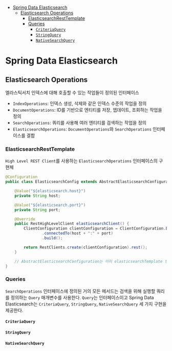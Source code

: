 - [Spring Data Elasticsearch](#spring-data-elasticsearch)
	- [Elasticsearch Operations](#elasticsearch-operations)
		- [ElasticsearchRestTemplate](#elasticsearchresttemplate)
		- [Queries](#queries)
			- [`CriteriaQuery`](#criteriaquery)
			- [`StringQuery`](#stringquery)
			- [`NativeSearchQuery`](#nativesearchquery)

# Spring Data Elasticsearch

## Elasticsearch Operations

엘라스틱서치 인덱스에 대해 호출할 수 있는 작업들이 정의된 인터페이스
- `IndexOperations`: 인덱스 생성, 삭제와 같은 인덱스 수준의 작업을 정의
- `DocumentOperations`: ID를 기반으로 엔티티를 저장, 엡데이트, 조회하는 작업을 정의
- `SearchOperations`: 쿼리를 사용해 여러 엔티티를 검색하는 작업을 정의
- `ElasticsearchOperations`: `DocumentOperations`와 `SearchOperations` 인터페이스를 결합

### ElasticsearchRestTemplate

`High Level REST Client`를 사용하는 `ElasticsearchOperations` 인터페이스의 구현체

```java
@Configuration
public class ElasticsearchConfig extends AbstractElasticsearchConfiguration {

	@Value("${elasticsearch.host}")
	private String host;

	@Value("${elasticsearch.port}")
	private String port;

	@Override
	public RestHighLevelClient elasticsearchClient() {
		ClientConfiguration clientConfiguration = ClientConfiguration.builder()
				.connectedTo(host + ":" + port)
				.build();

		return RestClients.create(clientConfiguration).rest();
	}

    // AbstractElasticsearchConfiguration는 이미 elasticsearchTemplate 빈을 제공하기 때문에 특별한 빈 생성이 필요하지 않다
}
```

### Queries
`SearchOperations` 인터페이스에 정의된 거의 모든 메서드는 검색을 위해 실행할 쿼리를 정의하는 `Query` 매개변수를 사용한다. `Query`는 인터페이스이고 Spring Data Elasticsearch는 `CriteriaQuery`, `StringQuery`, `NativeSearchQuery` 세 가지 구현을 제공한다.

#### `CriteriaQuery`

#### `StringQuery`

#### `NativeSearchQuery`
